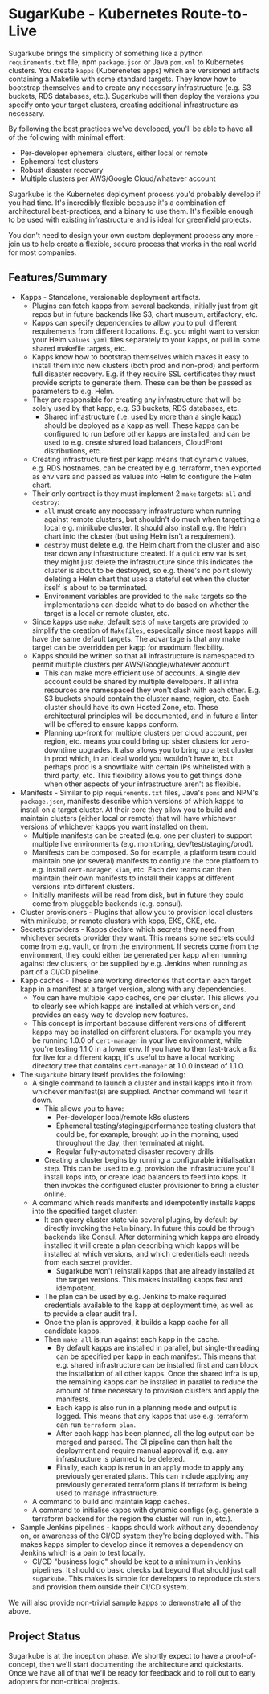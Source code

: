# SugarKube - Kubernetes Route-to-Live
Sugarkube brings the simplicity of something like a python `requirements.txt` file, npm `package.json` or Java `pom.xml` to Kubernetes clusters. You create `kapps` (Kuberenetes apps) which are versioned artifacts containing a Makefile with some standard targets. They know how to bootstrap themselves and to create any necessary infrastructure (e.g. S3 buckets, RDS databases, etc.). Sugarkube will then deploy the versions you specify onto your target clusters, creating additional infrastructure as necessary.

By following the best practices we've developed, you'll be able to have all of the following with minimal effort:

* Per-developer ephemeral clusters, either local or remote
* Ephemeral test clusters
* Robust disaster recovery
* Multiple clusters per AWS/Google Cloud/whatever account

Sugarkube is the Kubernetes deployment process you'd probably develop if you had time. It's incredibly flexible because it's a combination of architectural best-practices, and a binary to use them. It's flexible enough to be used with existing infrastructure and is ideal for greenfield projects.

You don't need to design your own custom deployment process any more - join us to help create a flexible, secure process that works in the real world for most companies.

## Features/Summary

* Kapps - Standalone, versionable deployment artifacts.
  * Plugins can fetch kapps from several backends, initially just from git repos but in future backends like S3, chart museum, artifactory, etc.
  * Kapps can specify dependencies to allow you to pull different requirements from different locations. E.g. you might want to version your Helm `values.yaml` files separately to your kapps, or pull in some shared makefile targets, etc. 
  * Kapps know how to bootstrap themselves which makes it easy to install them into new clusters (both prod and non-prod) and perform full disaster recovery. E.g. if they require SSL certificates they must provide scripts to generate them. These can be then be passed as parameters to e.g. Helm. 
  * They are responsible for creating any infrastructure that will be solely used by that kapp, e.g. S3 buckets, RDS databases, etc.
    * Shared infrastructure (i.e. used by more than a single kapp) should be deployed as a kapp as well. These kapps can be configured to run before other kapps are installed, and can be used to e.g. create shared load balancers, CloudFront distributions, etc.
  * Creating infrastructure first per kapp means that dynamic values, e.g. RDS hostnames, can be created by e.g. terraform, then exported as env vars and passed as values into Helm to configure the Helm chart.
  * Their only contract is they must implement 2 `make` targets: `all` and `destroy`:
    * `all` must create any necessary infrastructure when running against remote clusters, but shouldn't do much when targetting a local e.g. minikube cluster. It should also install e.g. the Helm chart into the cluster (but using Helm isn't a requirement).
    * `destroy` must delete e.g. the Helm chart from the cluster and also tear down any infrastructure created. If a `quick` env var is set, they might just delete the infrastructure since this indicates the cluster is about to be destroyed, so e.g. there's no point slowly deleting a Helm chart that uses a stateful set when the cluster itself is about to be terminated.
    * Environment variables are provided to the `make` targets so the implementations can decide what to do based on whether the target is a local or remote cluster, etc.
  * Since kapps use `make`, default sets of `make` targets are provided to simplify the creation of `Makefiles`, especically since most kapps will have the same default targets. The advantage is that any make target can be overridden per kapp for maximum flexibility.
  * Kapps should be written so that all infrastructure is namespaced to permit multiple clusters per AWS/Google/whatever account.
    * This can make more efficient use of accounts. A single dev account could be shared by multiple developers. If all infra resources are namespaced they won't clash with each other. E.g. S3 buckets should contain the cluster name, region, etc. Each cluster should have its own Hosted Zone, etc. These architectural principles will be documented, and in future a linter will be offered to ensure kapps conform.
    * Planning up-front for multiple clusters per cloud account, per region, etc. means you could bring up sister clusters for zero-downtime upgrades. It also allows you to bring up a test cluster in prod which, in an ideal world you wouldn't have to, but perhaps prod is a snowflake with certain IPs whitelisted with a third party, etc. This flexibility allows you to get things done when other aspects of your infrastructure aren't as flexible.
* Manifests - Similar to pip `requirements.txt` files, Java's `poms` and NPM's `package.json`, manifests describe which versions of which kapps to install on a target cluster. At their core they allow you to build and maintain clusters (either local or remote) that will have whichever versions of whichever kapps you want installed on them.
  * Multiple manifests can be created (e.g. one per cluster) to support multiple live environments (e.g. monitoring, dev/test/staging/prod). 
  * Manifests can be composed. So for example, a platform team could maintain one (or several) manifests to configure the core platform to e.g. install `cert-manager`, `kiam`, etc. Each dev teams can then maintain their own manifests to install their kapps at different versions into different clusters.
  * Initially manifests will be read from disk, but in future they could come from pluggable backends (e.g. consul).
* Cluster provisioners - Plugins that allow you to provision local clusters with minikube, or remote clusters with kops, EKS, GKE, etc.
* Secrets providers - Kapps declare which secrets they need from whichever secrets provider they want. This means some secrets could come from e.g. vault, or from the environment. If secrets come from the environment, they could either be generated per kapp when running against dev clusters, or be supplied by e.g. Jenkins when running as part of a CI/CD pipeline.
* Kapp caches - These are working directories that contain each target kapp in a manifest at a target version, along with any dependencies. 
  * You can have multiple kapp caches, one per cluster. This allows you to clearly see which kapps are installed at which version, and provides an easy way to develop new features. 
  * This concept is important because different versions of different kapps may be installed on different clusters. For example you may be running 1.0.0 of `cert-manager` in your live environment, while you're testing 1.1.0 in a lower env. If you have to then fast-track a fix for live for a different kapp, it's useful to have a local working directory tree that contains `cert-manager` at 1.0.0 instead of 1.1.0.
* The `sugarkube` binary itself provides the following:
  * A single command to launch a cluster and install kapps into it from whichever manifest(s) are supplied. Another command will tear it down. 
    * This allows you to have:
      * Per-developer local/remote k8s clusters
      * Ephemeral testing/staging/performance testing clusters that could be, for example, brought up in the morning, used throughout the day, then terminated at night.
      * Regular fully-automated disaster recovery drills
    * Creating a cluster begins by running a configurable initialisation step. This can be used to e.g. provision the infrastructure you'll install kops into, or create load balancers to feed into kops. It then invokes the configured cluster provisioner to bring a cluster online.
  * A command which reads manifests and idempotently installs kapps into the specified target cluster:
    * It can query cluster state via several plugins, by default by directly invoking the `Helm` binary. In future this could be through backends like Consul. After determining which kapps are already installed it will create a plan describing which kapps will be installed at which versions, and which credentials each needs from each secret provider. 
      * Sugarkube won't reinstall kapps that are already installed at the target versions. This makes installing kapps fast and idempotent.
    * The plan can be used by e.g. Jenkins to make required credentials available to the kapp at deployment time, as well as to provide a clear audit trail.
    * Once the plan is approved, it builds a kapp cache for all candidate kapps. 
    * Then `make all` is run against each kapp in the cache. 
      * By default kapps are installed in parallel, but single-threading can be specified per kapp in each manifest. This means that e.g. shared infrastructure can be installed first and can block the installation of all other kapps. Once the shared infra is up, the remaining kapps can be installed in parallel to reduce the amount of time necessary to provision clusters and apply the manifests.
      * Each kapp is also run in a planning mode and output is logged. This means that any kapps that use e.g. terraform can run `terraform plan`. 
      * After each kapp has been planned, all the log output can be merged and parsed. The CI pipeline can then halt the deployment and require manual approval if, e.g. any infrastructure is planned to be deleted.
      * Finally, each kapp is rerun in an `apply` mode to apply any previously generated plans. This can include applying any previously generated terraform plans if terraform is being used to manage infrastructure.
  * A command to build and maintain kapp caches.
  * A command to initialise kapps with dynamic configs (e.g. generate a terraform backend for the region the cluster will run in, etc.).
* Sample Jenkins pipelines - kapps should work without any dependency on, or awareness of the CI/CD system they're being deployed with. This makes kapps simpler to develop since it removes a dependency on Jenkins which is a pain to test locally.
  * CI/CD "business logic" should be kept to a minimum in Jenkins pipelines. It should do basic checks but beyond that should just call `sugarkube`. This makes is simple for developers to reproduce clusters and provision them outside their CI/CD system. 

We will also provide non-trivial sample kapps to demonstrate all of the above.

## Project Status
Sugarkube is at the inception phase. We shortly expect to have a proof-of-concept, then we'll start documenting the architecture and quickstarts. Once we have all of that we'll be ready for feedback and to roll out to early adopters for non-critical projects.

